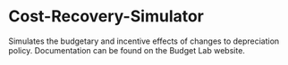# Cost-Recovery-Simulator

Simulates the budgetary and incentive effects of changes to depreciation policy. Documentation can be found on the Budget Lab website.
